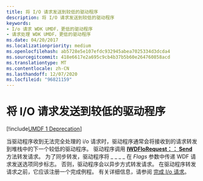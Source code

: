 ```yaml
---
title: 将 I/O 请求发送到较低的驱动程序
description: 将 I/O 请求发送到较低的驱动程序
keywords:
- I/o 请求 WDK UMDF，更低的驱动程序
- 请求处理 WDK UMDF，更低的驱动程序
ms.date: 04/20/2017
ms.localizationpriority: medium
ms.openlocfilehash: ab5728e5e107efdc932945abea7025334d3dcda4
ms.sourcegitcommit: 418e6617e2a695c9cb4b37b5b60e264760858acd
ms.translationtype: MT
ms.contentlocale: zh-CN
ms.lasthandoff: 12/07/2020
ms.locfileid: "96821159"
---
```

# <a name="sending-io-requests-to-lower-drivers"></a>将 I/O 请求发送到较低的驱动程序


[!include[UMDF 1 Deprecation](../includes/umdf-1-deprecation.md)]

当驱动程序收到无法完全处理的 i/o 请求时，驱动程序通常会将接收到的请求转发到堆栈中的下一个较低的驱动程序。 驱动程序调用 [**IWDFIoRequest：： Send**](/windows-hardware/drivers/ddi/wudfddi/nf-wudfddi-iwdfiorequest-send) 方法转发请求。 为了同步转发，驱动程序将 \_ \_ \_ \_ 在 *Flags* 参数中传递 WDF 请求发送选项同步标志。 否则，驱动程序会以异步方式转发请求。 在驱动程序转发请求之前，它应该注册一个完成例程。 有关详细信息，请参阅 [完成 I/o 请求](completing-i-o-requests.md)。

 

